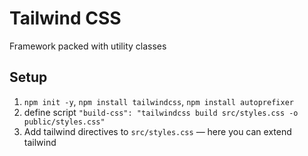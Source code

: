 # Tailwind CSS

Framework packed with utility classes

## Setup

1. `npm init -y`, `npm install tailwindcss`, `npm install autoprefixer`
2. define script `"build-css": "tailwindcss build src/styles.css -o public/styles.css"`
3. Add tailwind directives to `src/styles.css` — here you can extend tailwind
